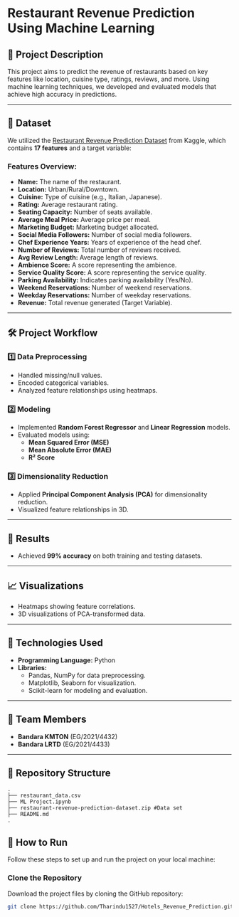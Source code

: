 # Restaurant Revenue Prediction Using Machine Learning 

## 📌 Project Description  
This project aims to predict the revenue of restaurants based on key features like location, cuisine type, ratings, reviews, and more. Using machine learning techniques, we developed and evaluated models that achieve high accuracy in predictions.

---

## 📂 Dataset  
We utilized the [Restaurant Revenue Prediction Dataset](https://www.kaggle.com/datasets/anthonytherrien/restaurant-revenue-prediction-dataset) from Kaggle, which contains **17 features** and a target variable:  

### Features Overview:
- **Name:** The name of the restaurant.  
- **Location:** Urban/Rural/Downtown.  
- **Cuisine:** Type of cuisine (e.g., Italian, Japanese).  
- **Rating:** Average restaurant rating.  
- **Seating Capacity:** Number of seats available.  
- **Average Meal Price:** Average price per meal.  
- **Marketing Budget:** Marketing budget allocated.  
- **Social Media Followers:** Number of social media followers.  
- **Chef Experience Years:** Years of experience of the head chef.  
- **Number of Reviews:** Total number of reviews received.  
- **Avg Review Length:** Average length of reviews.  
- **Ambience Score:** A score representing the ambience.  
- **Service Quality Score:** A score representing the service quality.  
- **Parking Availability:** Indicates parking availability (Yes/No).  
- **Weekend Reservations:** Number of weekend reservations.  
- **Weekday Reservations:** Number of weekday reservations.  
- **Revenue:** Total revenue generated (Target Variable).  

---

## 🛠️ Project Workflow  

### 1️⃣ Data Preprocessing  
- Handled missing/null values.  
- Encoded categorical variables.  
- Analyzed feature relationships using heatmaps.  

### 2️⃣ Modeling  
- Implemented **Random Forest Regressor** and **Linear Regression** models.  
- Evaluated models using:  
  - **Mean Squared Error (MSE)**  
  - **Mean Absolute Error (MAE)**  
  - **R² Score**  

### 3️⃣ Dimensionality Reduction  
- Applied **Principal Component Analysis (PCA)** for dimensionality reduction.  
- Visualized feature relationships in 3D.  

---

## 🎯 Results  
- Achieved **99% accuracy** on both training and testing datasets.  

---

## 📈 Visualizations  
- Heatmaps showing feature correlations.  
- 3D visualizations of PCA-transformed data.  

---

## 🔧 Technologies Used  
- **Programming Language:** Python  
- **Libraries:**  
  - Pandas, NumPy for data preprocessing.  
  - Matplotlib, Seaborn for visualization.  
  - Scikit-learn for modeling and evaluation.  

---

## 👥 Team Members  
- **Bandara KMTON** (EG/2021/4432)  
- **Bandara LRTD** (EG/2021/4433)

---

## 📂 Repository Structure 

```
.
├── restaurant_data.csv   
├── ML Project.ipynb
├── restaurant-revenue-prediction-dataset.zip #Data set
├── README.md
.
```
## 📌 How to Run  

Follow these steps to set up and run the project on your local machine:  

### Clone the Repository  
Download the project files by cloning the GitHub repository:  
```bash
git clone https://github.com/Tharindu1527/Hotels_Revenue_Prediction.git
```





          
